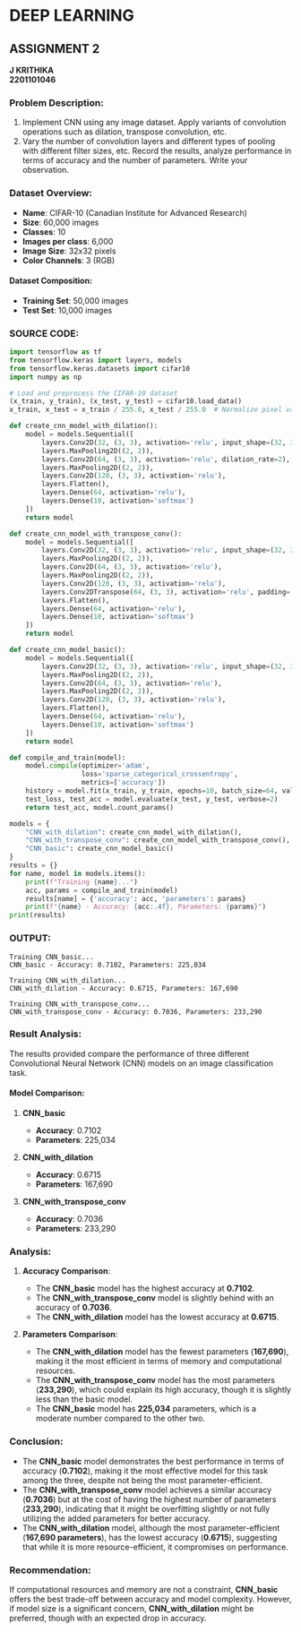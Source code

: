 
# DEEP LEARNING
## ASSIGNMENT 2
**J KRITHIKA**  
**2201101046**

### Problem Description:
1. Implement CNN using any image dataset. Apply variants of convolution operations such as dilation, transpose convolution, etc.
2. Vary the number of convolution layers and different types of pooling with different filter sizes, etc. Record the results, analyze performance in terms of accuracy and the number of parameters. Write your observation.

### Dataset Overview:
- **Name**: CIFAR-10 (Canadian Institute for Advanced Research)
- **Size**: 60,000 images
- **Classes**: 10
- **Images per class**: 6,000
- **Image Size**: 32x32 pixels
- **Color Channels**: 3 (RGB)

#### Dataset Composition:
- **Training Set**: 50,000 images
- **Test Set**: 10,000 images

### SOURCE CODE:

```python
import tensorflow as tf
from tensorflow.keras import layers, models
from tensorflow.keras.datasets import cifar10
import numpy as np

# Load and preprocess the CIFAR-10 dataset
(x_train, y_train), (x_test, y_test) = cifar10.load_data()
x_train, x_test = x_train / 255.0, x_test / 255.0  # Normalize pixel values

def create_cnn_model_with_dilation():
    model = models.Sequential([
        layers.Conv2D(32, (3, 3), activation='relu', input_shape=(32, 32, 3)),
        layers.MaxPooling2D((2, 2)),
        layers.Conv2D(64, (3, 3), activation='relu', dilation_rate=2),  # Dilation
        layers.MaxPooling2D((2, 2)),
        layers.Conv2D(128, (3, 3), activation='relu'),
        layers.Flatten(),
        layers.Dense(64, activation='relu'),
        layers.Dense(10, activation='softmax')
    ])
    return model

def create_cnn_model_with_transpose_conv():
    model = models.Sequential([
        layers.Conv2D(32, (3, 3), activation='relu', input_shape=(32, 32, 3)),
        layers.MaxPooling2D((2, 2)),
        layers.Conv2D(64, (3, 3), activation='relu'),
        layers.MaxPooling2D((2, 2)),
        layers.Conv2D(128, (3, 3), activation='relu'),
        layers.Conv2DTranspose(64, (3, 3), activation='relu', padding='same'),  # Transpose convolution
        layers.Flatten(),
        layers.Dense(64, activation='relu'),
        layers.Dense(10, activation='softmax')
    ])
    return model

def create_cnn_model_basic():
    model = models.Sequential([
        layers.Conv2D(32, (3, 3), activation='relu', input_shape=(32, 32, 3)),
        layers.MaxPooling2D((2, 2)),
        layers.Conv2D(64, (3, 3), activation='relu'),
        layers.MaxPooling2D((2, 2)),
        layers.Conv2D(128, (3, 3), activation='relu'),
        layers.Flatten(),
        layers.Dense(64, activation='relu'),
        layers.Dense(10, activation='softmax')
    ])
    return model

def compile_and_train(model):
    model.compile(optimizer='adam',
                  loss='sparse_categorical_crossentropy',
                  metrics=['accuracy'])
    history = model.fit(x_train, y_train, epochs=10, batch_size=64, validation_split=0.2)
    test_loss, test_acc = model.evaluate(x_test, y_test, verbose=2)
    return test_acc, model.count_params()

models = {
    "CNN_with_dilation": create_cnn_model_with_dilation(),
    "CNN_with_transpose_conv": create_cnn_model_with_transpose_conv(),
    "CNN_basic": create_cnn_model_basic()
}
results = {}
for name, model in models.items():
    print(f"Training {name}...")
    acc, params = compile_and_train(model)
    results[name] = {'accuracy': acc, 'parameters': params}
    print(f"{name} - Accuracy: {acc:.4f}, Parameters: {params}")
print(results)
```

### OUTPUT:
```
Training CNN_basic...
CNN_basic - Accuracy: 0.7102, Parameters: 225,034

Training CNN_with_dilation...
CNN_with_dilation - Accuracy: 0.6715, Parameters: 167,690

Training CNN_with_transpose_conv...
CNN_with_transpose_conv - Accuracy: 0.7036, Parameters: 233,290
```

### Result Analysis:
The results provided compare the performance of three different Convolutional Neural Network (CNN) models on an image classification task.

#### Model Comparison:
1. **CNN_basic**  
   - **Accuracy**: 0.7102  
   - **Parameters**: 225,034  
   
2. **CNN_with_dilation**  
   - **Accuracy**: 0.6715  
   - **Parameters**: 167,690  
   
3. **CNN_with_transpose_conv**  
   - **Accuracy**: 0.7036  
   - **Parameters**: 233,290  

### Analysis:
1. **Accuracy Comparison**:  
   - The **CNN_basic** model has the highest accuracy at **0.7102**.  
   - The **CNN_with_transpose_conv** model is slightly behind with an accuracy of **0.7036**.  
   - The **CNN_with_dilation** model has the lowest accuracy at **0.6715**.  

2. **Parameters Comparison**:  
   - The **CNN_with_dilation** model has the fewest parameters (**167,690**), making it the most efficient in terms of memory and computational resources.  
   - The **CNN_with_transpose_conv** model has the most parameters (**233,290**), which could explain its high accuracy, though it is slightly less than the basic model.  
   - The **CNN_basic** model has **225,034** parameters, which is a moderate number compared to the other two.  

### Conclusion:
- The **CNN_basic** model demonstrates the best performance in terms of accuracy (**0.7102**), making it the most effective model for this task among the three, despite not being the most parameter-efficient.  
- The **CNN_with_transpose_conv** model achieves a similar accuracy (**0.7036**) but at the cost of having the highest number of parameters (**233,290**), indicating that it might be overfitting slightly or not fully utilizing the added parameters for better accuracy.  
- The **CNN_with_dilation** model, although the most parameter-efficient (**167,690 parameters**), has the lowest accuracy (**0.6715**), suggesting that while it is more resource-efficient, it compromises on performance.

### Recommendation:
If computational resources and memory are not a constraint, **CNN_basic** offers the best trade-off between accuracy and model complexity. However, if model size is a significant concern, **CNN_with_dilation** might be preferred, though with an expected drop in accuracy.

